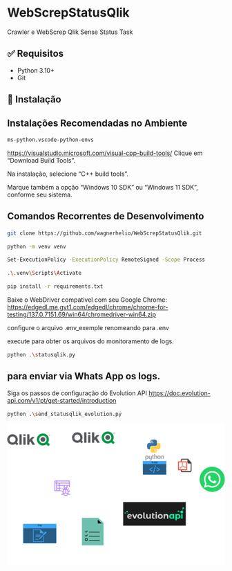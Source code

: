 # WebScrepStatusQlik
Crawler e WebScrep Qlik Sense Status Task
## ✅ Requisitos
- Python 3.10+
- Git

## 🚀 Instalação

## Instalações Recomendadas no Ambiente 
``` bash
ms-python.vscode-python-envs
```
https://visualstudio.microsoft.com/visual-cpp-build-tools/
Clique em “Download Build Tools”.

Na instalação, selecione “C++ build tools”.

Marque também a opção “Windows 10 SDK” ou “Windows 11 SDK”, conforme seu sistema.

## Comandos Recorrentes de Desenvolvimento 

```bash
git clone https://github.com/wagnerhelio/WebScrepStatusQlik.git
```

```bash
python -m venv venv
```

```bash
Set-ExecutionPolicy -ExecutionPolicy RemoteSigned -Scope Process
```

```bash
.\.venv\Scripts\Activate
```

```bash
pip install -r requirements.txt
```
Baixe o WebDriver compativel com seu Google Chrome:
https://edgedl.me.gvt1.com/edgedl/chrome/chrome-for-testing/137.0.7151.69/win64/chromedriver-win64.zip

configure o arquivo .env_exemple renomeando para .env

execute para obter os arquivos do monitoramento de logs.
```bash
python .\statusqlik.py 
``` 
## para enviar via Whats App os logs.

Siga os passos de configuração do Evolution API
https://doc.evolution-api.com/v1/pt/get-started/introduction

```bash
python .\send_statusqlik_evolution.py
```
![WebScrep_QMC.drawio](img/WebScrep_QMC.drawio.png)